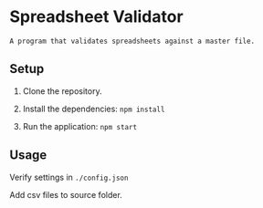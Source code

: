 # Spreadsheet Validator

	A program that validates spreadsheets against a master file.

## Setup

1. Clone the repository.

2. Install the dependencies: `npm install`

3. Run the application: `npm start`

## Usage

Verify settings in `./config.json`

Add csv files to source folder.